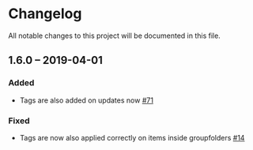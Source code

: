 # Changelog
All notable changes to this project will be documented in this file.

## 1.6.0 – 2019-04-01
### Added
- Tags are also added on updates now
  [#71](https://github.com/nextcloud/files_automatedtagging/pull/71)

### Fixed
- Tags are now also applied correctly on items inside groupfolders
  [#14](https://github.com/nextcloud/files_automatedtagging/pull/14)
